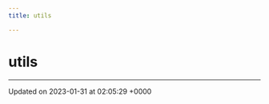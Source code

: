 ```yaml
---
title: utils

---
```


# utils








-------------------------------

Updated on 2023-01-31 at 02:05:29 +0000